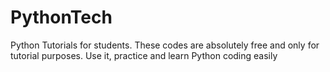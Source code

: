 # PythonTech
Python Tutorials for students. 
These codes are absolutely free and only for tutorial purposes.
Use it, practice and learn Python coding easily
